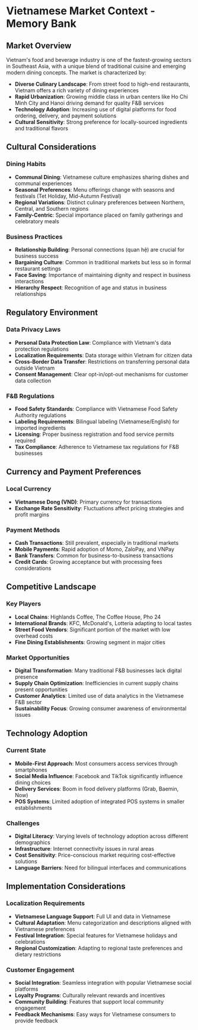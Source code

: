 # Vietnamese Market Context - Memory Bank

## Market Overview

Vietnam's food and beverage industry is one of the fastest-growing sectors in Southeast Asia, with a unique blend of traditional cuisine and emerging modern dining concepts. The market is characterized by:

- **Diverse Culinary Landscape**: From street food to high-end restaurants, Vietnam offers a rich variety of dining experiences
- **Rapid Urbanization**: Growing middle class in urban centers like Ho Chi Minh City and Hanoi driving demand for quality F&B services
- **Technology Adoption**: Increasing use of digital platforms for food ordering, delivery, and payment solutions
- **Cultural Sensitivity**: Strong preference for locally-sourced ingredients and traditional flavors

## Cultural Considerations

### Dining Habits

- **Communal Dining**: Vietnamese culture emphasizes sharing dishes and communal experiences
- **Seasonal Preferences**: Menu offerings change with seasons and festivals (Tet Holiday, Mid-Autumn Festival)
- **Regional Variations**: Distinct culinary preferences between Northern, Central, and Southern regions
- **Family-Centric**: Special importance placed on family gatherings and celebratory meals

### Business Practices

- **Relationship Building**: Personal connections (quan hệ) are crucial for business success
- **Bargaining Culture**: Common in traditional markets but less so in formal restaurant settings
- **Face Saving**: Importance of maintaining dignity and respect in business interactions
- **Hierarchy Respect**: Recognition of age and status in business relationships

## Regulatory Environment

### Data Privacy Laws

- **Personal Data Protection Law**: Compliance with Vietnam's data protection regulations
- **Localization Requirements**: Data storage within Vietnam for citizen data
- **Cross-Border Data Transfer**: Restrictions on transferring personal data outside Vietnam
- **Consent Management**: Clear opt-in/opt-out mechanisms for customer data collection

### F&B Regulations

- **Food Safety Standards**: Compliance with Vietnamese Food Safety Authority regulations
- **Labeling Requirements**: Bilingual labeling (Vietnamese/English) for imported ingredients
- **Licensing**: Proper business registration and food service permits required
- **Tax Compliance**: Adherence to Vietnamese tax regulations for F&B businesses

## Currency and Payment Preferences

### Local Currency

- **Vietnamese Dong (VND)**: Primary currency for transactions
- **Exchange Rate Sensitivity**: Fluctuations affect pricing strategies and profit margins

### Payment Methods

- **Cash Transactions**: Still prevalent, especially in traditional markets
- **Mobile Payments**: Rapid adoption of Momo, ZaloPay, and VNPay
- **Bank Transfers**: Common for business-to-business transactions
- **Credit Cards**: Growing acceptance but with processing fees considerations

## Competitive Landscape

### Key Players

- **Local Chains**: Highlands Coffee, The Coffee House, Pho 24
- **International Brands**: KFC, McDonald's, Lotteria adapting to local tastes
- **Street Food Vendors**: Significant portion of the market with low overhead costs
- **Fine Dining Establishments**: Growing segment in major cities

### Market Opportunities

- **Digital Transformation**: Many traditional F&B businesses lack digital presence
- **Supply Chain Optimization**: Inefficiencies in current supply chains present opportunities
- **Customer Analytics**: Limited use of data analytics in the Vietnamese F&B sector
- **Sustainability Focus**: Growing consumer awareness of environmental issues

## Technology Adoption

### Current State

- **Mobile-First Approach**: Most consumers access services through smartphones
- **Social Media Influence**: Facebook and TikTok significantly influence dining choices
- **Delivery Services**: Boom in food delivery platforms (Grab, Baemin, Now)
- **POS Systems**: Limited adoption of integrated POS systems in smaller establishments

### Challenges

- **Digital Literacy**: Varying levels of technology adoption across different demographics
- **Infrastructure**: Internet connectivity issues in rural areas
- **Cost Sensitivity**: Price-conscious market requiring cost-effective solutions
- **Language Barriers**: Need for bilingual interfaces and communications

## Implementation Considerations

### Localization Requirements

- **Vietnamese Language Support**: Full UI and data in Vietnamese
- **Cultural Adaptation**: Menu categorization and descriptions aligned with Vietnamese preferences
- **Festival Integration**: Special features for Vietnamese holidays and celebrations
- **Regional Customization**: Adapting to regional taste preferences and dietary restrictions

### Customer Engagement

- **Social Integration**: Seamless integration with popular Vietnamese social platforms
- **Loyalty Programs**: Culturally relevant rewards and incentives
- **Community Building**: Features that support local community engagement
- **Feedback Mechanisms**: Easy ways for Vietnamese consumers to provide feedback
